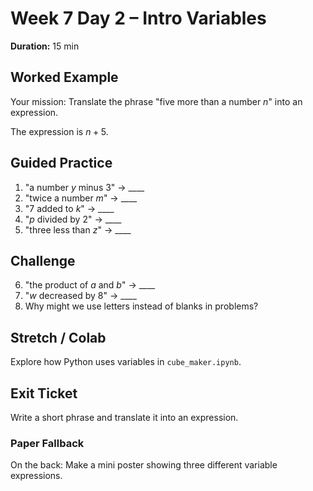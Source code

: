 # Week 7 Day 2 – Intro Variables

**Duration:** 15 min

## Worked Example
Your mission: Translate the phrase "five more than a number $n$" into an expression.

The expression is $n + 5$.

## Guided Practice
1. "a number $y$ minus 3" → ____
2. "twice a number $m$" → ____
3. "7 added to $k$" → ____
4. "$p$ divided by 2" → ____
5. "three less than $z$" → ____

## Challenge
6. "the product of $a$ and $b$" → ____
7. "$w$ decreased by 8" → ____
8. Why might we use letters instead of blanks in problems?

## Stretch / Colab
Explore how Python uses variables in `cube_maker.ipynb`.

## Exit Ticket
Write a short phrase and translate it into an expression.

### Paper Fallback
On the back: Make a mini poster showing three different variable expressions.
